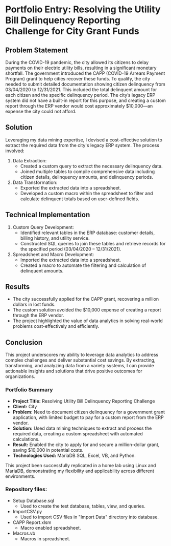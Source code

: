 # Portfolio Entry: Resolving the Utility Bill Delinquency Reporting Challenge for City Grant Funds

## Problem Statement
During the COVID-19 pandemic, the city allowed its citizens to delay payments on their electric utility bills, resulting in a significant monetary shortfall. The government introduced the CAPP (COVID-19 Arrears Payment Program) grant to help cities recover these funds. To qualify, the city needed to submit detailed documentation showing citizen delinquency from 03/04/2020 to 12/31/2021. This included the total delinquent amount for each citizen and the specific delinquency period. The city’s legacy ERP system did not have a built-in report for this purpose, and creating a custom report through the ERP vendor would cost approximately $10,000—an expense the city could not afford.

## Solution
Leveraging my data mining expertise, I devised a cost-effective solution to extract the required data from the city's legacy ERP system. The process involved:
1. Data Extraction:
	- Created a custom query to extract the necessary delinquency data.
	- Joined multiple tables to compile comprehensive data including citizen details, delinquency amounts, and delinquency periods.
1. Data Transformation:
	- Exported the extracted data into a spreadsheet.
	- Developed a custom macro within the spreadsheet to filter and calculate delinquent totals based on user-defined fields.
  
## Technical Implementation
1. Custom Query Development:
	- Identified relevant tables in the ERP database: customer details, billing history, and utility service.
	- Constructed SQL queries to join these tables and retrieve records for the specified period (03/04/2020 – 12/31/2021).
1. Spreadsheet and Macro Development:
	- Imported the extracted data into a spreadsheet.
	- Created a macro to automate the filtering and calculation of delinquent amounts.
  
## Results
* The city successfully applied for the CAPP grant, recovering a million dollars in lost funds.
* The custom solution avoided the $10,000 expense of creating a report through the ERP vendor.
* The project highlighted the value of data analytics in solving real-world problems cost-effectively and efficiently.

## Conclusion
This project underscores my ability to leverage data analytics to address complex challenges and deliver substantial cost savings. By extracting, transforming, and analyzing data from a variety systems, I can provide actionable insights and solutions that drive positive outcomes for organizations.

### Portfolio Summary
- **Project Title:** Resolving Utility Bill Delinquency Reporting Challenge
- **Client:** City
- **Problem:** Need to document citizen delinquency for a government grant application, with limited budget to pay for a custom report from the ERP vendor.
- **Solution:** Used data mining techniques to extract and process the required data, creating a custom spreadsheet with automated calculations.
- **Result:** Enabled the city to apply for and secure a million-dollar grant, saving $10,000 in potential costs.
- **Technologies Used:** MariaDB SQL, Excel, VB, and Python.

This project been successfully replicated in a home lab using Linux and MariaDB, demonstrating my flexibility and applicability across different environments.

### Repository files:
* Setup Database.sql
	- Used to create the test database, tables, view, and queries.
* ImportCSV.py
	- Used to import CSV files in "Import Data" directory into database.
* CAPP Report.xlsm
  	- Macro enabled spreadsheet.
* Macros.vb
	- Macros in spreadsheet.
